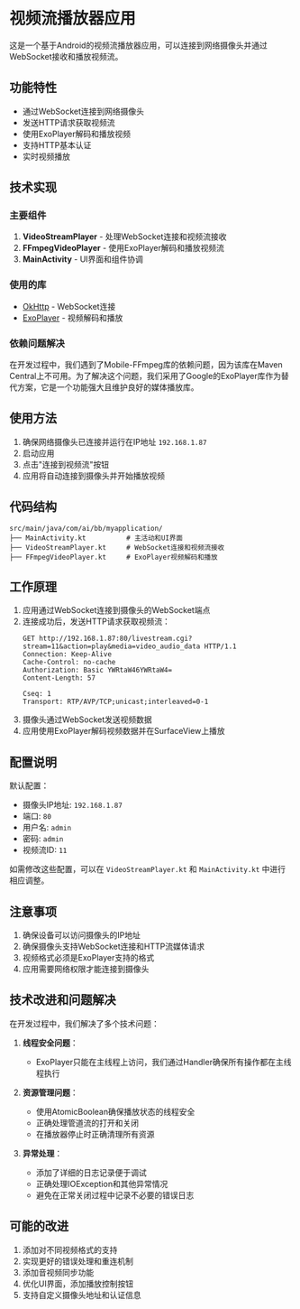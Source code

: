 # 视频流播放器应用

这是一个基于Android的视频流播放器应用，可以连接到网络摄像头并通过WebSocket接收和播放视频流。

## 功能特性

- 通过WebSocket连接到网络摄像头
- 发送HTTP请求获取视频流
- 使用ExoPlayer解码和播放视频
- 支持HTTP基本认证
- 实时视频播放

## 技术实现

### 主要组件

1. **VideoStreamPlayer** - 处理WebSocket连接和视频流接收
2. **FFmpegVideoPlayer** - 使用ExoPlayer解码和播放视频流
3. **MainActivity** - UI界面和组件协调

### 使用的库

- [OkHttp](https://square.github.io/okhttp/) - WebSocket连接
- [ExoPlayer](https://exoplayer.dev/) - 视频解码和播放

### 依赖问题解决

在开发过程中，我们遇到了Mobile-FFmpeg库的依赖问题，因为该库在Maven Central上不可用。为了解决这个问题，我们采用了Google的ExoPlayer库作为替代方案，它是一个功能强大且维护良好的媒体播放库。

## 使用方法

1. 确保网络摄像头已连接并运行在IP地址 `192.168.1.87`
2. 启动应用
3. 点击"连接到视频流"按钮
4. 应用将自动连接到摄像头并开始播放视频

## 代码结构

```
src/main/java/com/ai/bb/myapplication/
├── MainActivity.kt          # 主活动和UI界面
├── VideoStreamPlayer.kt     # WebSocket连接和视频流接收
├── FFmpegVideoPlayer.kt     # ExoPlayer视频解码和播放
```

## 工作原理

1. 应用通过WebSocket连接到摄像头的WebSocket端点
2. 连接成功后，发送HTTP请求获取视频流：
   ```
   GET http://192.168.1.87:80/livestream.cgi?stream=11&action=play&media=video_audio_data HTTP/1.1
   Connection: Keep-Alive
   Cache-Control: no-cache
   Authorization: Basic YWRtaW46YWRtaW4=
   Content-Length: 57

   Cseq: 1
   Transport: RTP/AVP/TCP;unicast;interleaved=0-1
   ```
3. 摄像头通过WebSocket发送视频数据
4. 应用使用ExoPlayer解码视频数据并在SurfaceView上播放

## 配置说明

默认配置：
- 摄像头IP地址: `192.168.1.87`
- 端口: `80`
- 用户名: `admin`
- 密码: `admin`
- 视频流ID: `11`

如需修改这些配置，可以在 `VideoStreamPlayer.kt` 和 `MainActivity.kt` 中进行相应调整。

## 注意事项

1. 确保设备可以访问摄像头的IP地址
2. 确保摄像头支持WebSocket连接和HTTP流媒体请求
3. 视频格式必须是ExoPlayer支持的格式
4. 应用需要网络权限才能连接到摄像头

## 技术改进和问题解决

在开发过程中，我们解决了多个技术问题：

1. **线程安全问题**：
   - ExoPlayer只能在主线程上访问，我们通过Handler确保所有操作都在主线程执行

2. **资源管理问题**：
   - 使用AtomicBoolean确保播放状态的线程安全
   - 正确处理管道流的打开和关闭
   - 在播放器停止时正确清理所有资源

3. **异常处理**：
   - 添加了详细的日志记录便于调试
   - 正确处理IOException和其他异常情况
   - 避免在正常关闭过程中记录不必要的错误日志

## 可能的改进

1. 添加对不同视频格式的支持
2. 实现更好的错误处理和重连机制
3. 添加音视频同步功能
4. 优化UI界面，添加播放控制按钮
5. 支持自定义摄像头地址和认证信息